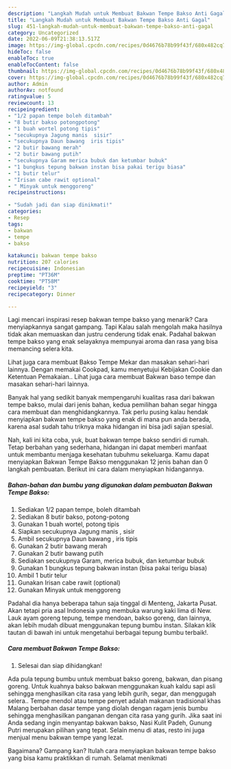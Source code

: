 ```yaml
---
description: "Langkah Mudah untuk Membuat Bakwan Tempe Bakso Anti Gagal"
title: "Langkah Mudah untuk Membuat Bakwan Tempe Bakso Anti Gagal"
slug: 451-langkah-mudah-untuk-membuat-bakwan-tempe-bakso-anti-gagal
category: Uncategorized
date: 2022-06-09T21:38:13.517Z
image: https://img-global.cpcdn.com/recipes/0d4676b78b99f43f/680x482cq70/bakwan-tempe-bakso-foto-resep-utama.jpg
hideToc: false
enableToc: true
enableTocContent: false
thumbnail: https://img-global.cpcdn.com/recipes/0d4676b78b99f43f/680x482cq70/bakwan-tempe-bakso-foto-resep-utama.jpg
cover: https://img-global.cpcdn.com/recipes/0d4676b78b99f43f/680x482cq70/bakwan-tempe-bakso-foto-resep-utama.jpg
author: Admin
authorAv: notfound
ratingvalue: 5
reviewcount: 13
recipeingredient:
- "1/2 papan tempe boleh ditambah"
- "8 butir bakso potongpotong"
- "1 buah wortel potong tipis"
- "secukupnya Jagung manis  sisir"
- "secukupnya Daun bawang  iris tipis"
- "2 butir bawang merah"
- "2 butir bawang putih"
- "secukupnya Garam merica bubuk dan ketumbar bubuk"
- "1 bungkus tepung bakwan instan bisa pakai terigu biasa"
- "1 butir telur"
- "Irisan cabe rawit optional"
- " Minyak untuk menggoreng"
recipeinstructions:

- "Sudah jadi dan siap dinikmati!"
categories:
- Resep
tags:
- bakwan
- tempe
- bakso

katakunci: bakwan tempe bakso 
nutrition: 207 calories
recipecuisine: Indonesian
preptime: "PT36M"
cooktime: "PT58M"
recipeyield: "3"
recipecategory: Dinner

---
```



Lagi mencari inspirasi resep bakwan tempe bakso yang menarik? Cara menyiapkannya sangat gampang. Tapi Kalau salah mengolah maka hasilnya tidak akan memuaskan dan justru cenderung tidak enak. Padahal bakwan tempe bakso yang enak selayaknya mempunyai aroma dan rasa yang bisa memancing selera kita.


Lihat juga cara membuat Bakso Tempe Mekar dan masakan sehari-hari lainnya. Dengan memakai Cookpad, kamu menyetujui Kebijakan Cookie dan Ketentuan Pemakaian.. Lihat juga cara membuat Bakwan baso tempe dan masakan sehari-hari lainnya.

Banyak hal yang sedikit banyak mempengaruhi kualitas rasa dari bakwan tempe bakso, mulai dari jenis bahan, kedua pemilihan bahan segar hingga cara membuat dan menghidangkannya. Tak perlu pusing kalau hendak menyiapkan bakwan tempe bakso yang enak di mana pun anda berada, karena asal sudah tahu triknya maka hidangan ini bisa jadi sajian spesial.


Nah, kali ini kita coba, yuk, buat bakwan tempe bakso sendiri di rumah. Tetap berbahan yang sederhana, hidangan ini dapat memberi manfaat untuk membantu menjaga kesehatan tubuhmu sekeluarga. Kamu dapat menyiapkan Bakwan Tempe Bakso menggunakan 12 jenis bahan dan 0 langkah pembuatan. Berikut ini cara dalam menyiapkan hidangannya.

<!--inarticleads1-->

##### Bahan-bahan dan bumbu yang digunakan dalam pembuatan Bakwan Tempe Bakso:

1. Sediakan 1/2 papan tempe, boleh ditambah
1. Sediakan 8 butir bakso, potong-potong
1. Gunakan 1 buah wortel, potong tipis
1. Siapkan secukupnya Jagung manis , sisir
1. Ambil secukupnya Daun bawang , iris tipis
1. Gunakan 2 butir bawang merah
1. Gunakan 2 butir bawang putih
1. Sediakan secukupnya Garam, merica bubuk, dan ketumbar bubuk
1. Gunakan 1 bungkus tepung bakwan instan (bisa pakai terigu biasa)
1. Ambil 1 butir telur
1. Gunakan Irisan cabe rawit (optional)
1. Gunakan  Minyak untuk menggoreng


Padahal dia hanya beberapa tahun saja tinggal di Menteng, Jakarta Pusat. Akan tetapi pria asal Indonesia yang membuka warung kaki lima di New. Lauk ayam goreng tepung, tempe mendoan, bakso goreng, dan lainnya, akan lebih mudah dibuat menggunakan tepung bumbu instan. Silakan klik tautan di bawah ini untuk mengetahui berbagai tepung bumbu terbaik!. 

<!--inarticleads2-->

##### Cara membuat Bakwan Tempe Bakso:


1. Selesai dan siap dihidangkan!

Ada pula tepung bumbu untuk membuat bakso goreng, bakwan, dan pisang goreng. Untuk kuahnya bakso bakwan menggunakan kuah kaldu sapi asli sehingga menghasilkan cita rasa yang lebih gurih, segar, dan menggugah selera.. Tempe mendol atau tempe penyet adalah makanan tradisional khas Malang berbahan dasar tempe yang diolah dengan ragam jenis bumbu sehingga menghasilkan panganan dengan cita rasa yang gurih. Jika saat ini Anda sedang ingin menyantap bakwan bakso, Nasi Kulit Padeh, Gunung Putri merupakan pilihan yang tepat. Selain menu di atas, resto ini juga menjual menu bakwan tempe yang lezat. 

Bagaimana? Gampang kan? Itulah cara menyiapkan bakwan tempe bakso yang bisa kamu praktikkan di rumah. Selamat menikmati
